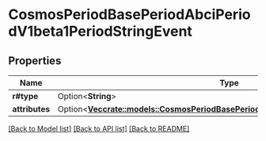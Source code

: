 # CosmosPeriodBasePeriodAbciPeriodV1beta1PeriodStringEvent

## Properties

Name | Type | Description | Notes
------------ | ------------- | ------------- | -------------
**r#type** | Option<**String**> |  | [optional]
**attributes** | Option<[**Vec<crate::models::CosmosPeriodBasePeriodAbciPeriodV1beta1PeriodAttribute>**](cosmos.base.abci.v1beta1.Attribute.md)> |  | [optional]

[[Back to Model list]](../README.md#documentation-for-models) [[Back to API list]](../README.md#documentation-for-api-endpoints) [[Back to README]](../README.md)


